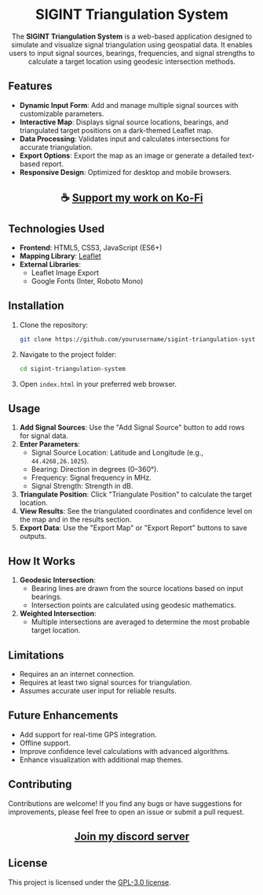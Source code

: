 <div align="center">

# SIGINT Triangulation System

The **SIGINT Triangulation System** is a web-based application designed to simulate and visualize signal triangulation using geospatial data. It enables users to input signal sources, bearings, frequencies, and signal strengths to calculate a target location using geodesic intersection methods.

</div>

## Features

- **Dynamic Input Form**: Add and manage multiple signal sources with customizable parameters.
- **Interactive Map**: Displays signal source locations, bearings, and triangulated target positions on a dark-themed Leaflet map.
- **Data Processing**: Validates input and calculates intersections for accurate triangulation.
- **Export Options**: Export the map as an image or generate a detailed text-based report.
- **Responsive Design**: Optimized for desktop and mobile browsers.

<div align="center">

## ☕ [Support my work on Ko-Fi](https://ko-fi.com/thatsinewave)

</div>

## Technologies Used

- **Frontend**: HTML5, CSS3, JavaScript (ES6+)
- **Mapping Library**: [Leaflet](https://leafletjs.com/)
- **External Libraries**:
  - Leaflet Image Export
  - Google Fonts (Inter, Roboto Mono)

## Installation

1. Clone the repository:
   ```bash
   git clone https://github.com/yourusername/sigint-triangulation-system.git
   ```
2. Navigate to the project folder:
   ```bash
   cd sigint-triangulation-system
   ```
3. Open `index.html` in your preferred web browser.

## Usage

1. **Add Signal Sources**: Use the "Add Signal Source" button to add rows for signal data.
2. **Enter Parameters**:
   - Signal Source Location: Latitude and Longitude (e.g., `44.4268,26.1025`).
   - Bearing: Direction in degrees (0–360°).
   - Frequency: Signal frequency in MHz.
   - Signal Strength: Strength in dB.
3. **Triangulate Position**: Click "Triangulate Position" to calculate the target location.
4. **View Results**: See the triangulated coordinates and confidence level on the map and in the results section.
5. **Export Data**: Use the "Export Map" or "Export Report" buttons to save outputs.

## How It Works

1. **Geodesic Intersection**:
   - Bearing lines are drawn from the source locations based on input bearings.
   - Intersection points are calculated using geodesic mathematics.
2. **Weighted Intersection**:
   - Multiple intersections are averaged to determine the most probable target location.

## Limitations

- Requires an an internet connection.
- Requires at least two signal sources for triangulation.
- Assumes accurate user input for reliable results.

## Future Enhancements

- Add support for real-time GPS integration.
- Offline support.
- Improve confidence level calculations with advanced algorithms.
- Enhance visualization with additional map themes.

## Contributing

Contributions are welcome! If you find any bugs or have suggestions for improvements, please feel free to open an issue or submit a pull request.

<div align="center">

## [Join my discord server](https://discord.gg/2nHHHBWNDw)

</div>

## License

This project is licensed under the [GPL-3.0 license](LICENSE).
